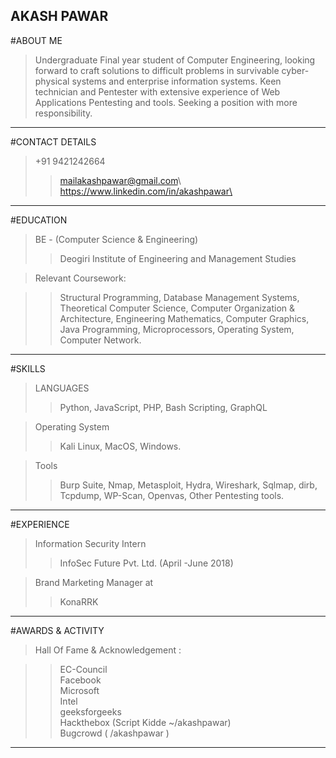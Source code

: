 AKASH PAWAR
------------------------------------------------------------------------------------------
#ABOUT ME

 > Undergraduate Final year student of Computer Engineering, looking forward to craft solutions to difficult problems in survivable cyber-physical systems and enterprise information systems. 
Keen technician and Pentester with extensive experience of Web Applications Pentesting and tools. Seeking a position with more responsibility.

------------------------------------------------------------------------------------------
#CONTACT DETAILS

 > +91 9421242664
 >> mailakashpawar@gmail.com\ 
 >> https://www.linkedin.com/in/akashpawar\

------------------------------------------------------------------------------------------
#EDUCATION

 > BE - (Computer Science & Engineering)
 >> Deogiri Institute of Engineering and Management Studies

 > Relevant Coursework: 
 
 >>Structural Programming, Database Management Systems, Theoretical Computer Science, Computer Organization & Architecture, Engineering Mathematics, Computer Graphics, Java Programming, Microprocessors, Operating System, Computer Network.

------------------------------------------------------------------------------------------

#SKILLS

> LANGUAGES
>> Python, JavaScript, PHP, Bash Scripting, GraphQL

> Operating System
>> Kali Linux, MacOS, Windows.

> Tools
>> Burp Suite, Nmap, Metasploit, Hydra, Wireshark, Sqlmap, dirb, Tcpdump, WP-Scan, Openvas, Other Pentesting tools.

------------------------------------------------------------------------------------------
#EXPERIENCE 

> Information Security Intern 
>> InfoSec Future Pvt. Ltd. (April -June 2018)

> Brand Marketing Manager at
>> KonaRRK

------------------------------------------------------------------------------------------
#AWARDS & ACTIVITY 

> Hall Of Fame & Acknowledgement :

>> EC-Council\
>> Facebook\
>> Microsoft\
>> Intel\
>> geeksforgeeks\
>> Hackthebox (Script Kidde ~/akashpawar) \
>> Bugcrowd ( /akashpawar ) 


------------------------------------------------------------------------------------------

